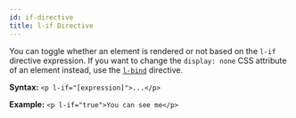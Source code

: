 ```yaml
---
id: if-directive
title: l-if Directive
---
```


You can toggle whether an element is rendered or not based on the `l-if` directive expression. If you want to change the `display: none` CSS attribute of an element instead, use the [`l-bind`](/docs/directives/bindDirective) directive.

**Syntax:** `<p l-if="[expression]">...</p>`

**Example:** `<p l-if="true">You can see me</p>`
